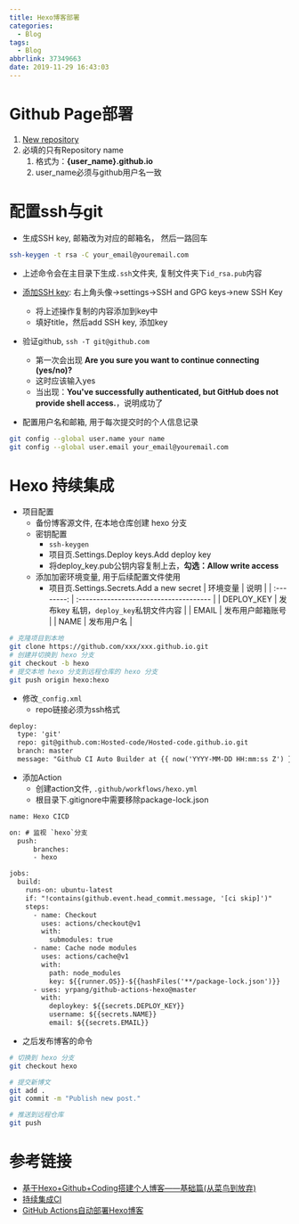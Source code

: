 ```yaml
---
title: Hexo博客部署
categories:
  - Blog
tags:
  - Blog
abbrlink: 37349663
date: 2019-11-29 16:43:03
---
```


# Github Page部署

1. [New repository](https://github.com/new)
2. 必填的只有Repository name
   1. 格式为：**{user_name}.github.io**
   2. user_name必须与github用户名一致


# 配置ssh与git

- 生成SSH key, 邮箱改为对应的邮箱名， 然后一路回车

```bash
ssh-keygen -t rsa -C your_email@youremail.com
```

- 上述命令会在主目录下生成`.ssh`文件夹, 复制文件夹下`id_rsa.pub`内容
- [添加SSH key](https://github.com/settings/ssh/new): 右上角头像->settings->SSH and GPG keys->new SSH Key
  - 将上述操作复制的内容添加到key中
  - 填好title，然后add SSH key, 添加key

- 验证github, `ssh -T git@github.com`
  - 第一次会出现 **Are you sure you want to continue connecting (yes/no)?** 
  - 这时应该输入yes
  - 当出现：**You've successfully authenticated, but GitHub does not provide shell access.**，说明成功了
- 配置用户名和邮箱, 用于每次提交时的个人信息记录

```bash
git config --global user.name your name
git config --global user.email your_email@youremail.com
```
<!-- more -->

# Hexo 持续集成


- 项目配置
  - 备份博客源文件, 在本地仓库创建 hexo 分支
  - 密钥配置
    - `ssh-keygen`
    - 项目页.Settings.Deploy keys.Add deploy key
    - 将deploy_key.pub公钥内容复制上去，**勾选：Allow write access**
  - 添加加密环境变量, 用于后续配置文件使用
    - 项目页.Settings.Secrets.Add a new secret
|  环境变量  | 说明                                   |
| :--------: | :------------------------------------- |
| DEPLOY_KEY | 发布key 私钥，`deploy_key`私钥文件内容 |
|   EMAIL    | 发布用户邮箱账号                       |
|    NAME    | 发布用户名                             |
```bash
# 克隆项目到本地
git clone https://github.com/xxx/xxx.github.io.git
# 创建并切换到 hexo 分支
git checkout -b hexo
# 提交本地 hexo 分支到远程仓库的 hexo 分支
git push origin hexo:hexo
```

- 修改`_config.xml`
  - repo链接必须为ssh格式

```xml
deploy:
  type: 'git'
  repo: git@github.com:Hosted-code/Hosted-code.github.io.git
  branch: master
  message: "Github CI Auto Builder at {{ now('YYYY-MM-DD HH:mm:ss Z') }}"
```

- 添加Action
  - 创建action文件, `.github/workflows/hexo.yml`
  - 根目录下.gitignore中需要移除package-lock.json

```xml
name: Hexo CICD

on: # 监视 `hexo`分支
  push:
      branches:
      - hexo

jobs:
  build:
    runs-on: ubuntu-latest
    if: "!contains(github.event.head_commit.message, '[ci skip]')"
    steps:
      - name: Checkout
        uses: actions/checkout@v1
        with:
          submodules: true
      - name: Cache node modules
        uses: actions/cache@v1
        with:
          path: node_modules
          key: ${{runner.OS}}-${{hashFiles('**/package-lock.json')}}
      - uses: yrpang/github-actions-hexo@master
        with:
          deploykey: ${{secrets.DEPLOY_KEY}}
          username: ${{secrets.NAME}}
          email: ${{secrets.EMAIL}}
```
- 之后发布博客的命令
```bash
# 切换到 hexo 分支
git checkout hexo

# 提交新博文
git add .
git commit -m "Publish new post."

# 推送到远程仓库
git push
```
# 参考链接

- [基于Hexo+Github+Coding搭建个人博客——基础篇(从菜鸟到放弃)](https://yangbingdong.com/2017/build-blog-hexo-base/)
- [持续集成CI](https://easyhexo.com/1-Hexo-install-and-config/1-5-continuous-integration.html#%E4%BB%80%E4%B9%88%E6%98%AF%E6%8C%81%E7%BB%AD%E9%9B%86%E6%88%90%EF%BC%9F)
- [GitHub Actions自动部署Hexo博客](https://blog.motreen.ml/posts/35722/)